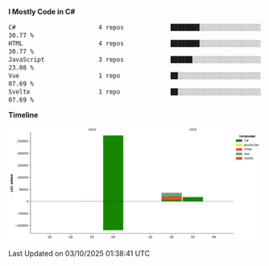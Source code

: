 <!--START_SECTION:waka-->
**I Mostly Code in C#** 

```text
C#                       4 repos             ████████░░░░░░░░░░░░░░░░░   30.77 % 
HTML                     4 repos             ████████░░░░░░░░░░░░░░░░░   30.77 % 
JavaScript               3 repos             ██████░░░░░░░░░░░░░░░░░░░   23.08 % 
Vue                      1 repo              ██░░░░░░░░░░░░░░░░░░░░░░░   07.69 % 
Svelte                   1 repo              ██░░░░░░░░░░░░░░░░░░░░░░░   07.69 % 
```



**Timeline**

![Lines of Code chart](https://raw.githubusercontent.com/Kittzor/Kittzor/main/assets/bar_graph.png)


 Last Updated on 03/10/2025 01:38:41 UTC
<!--END_SECTION:waka-->
